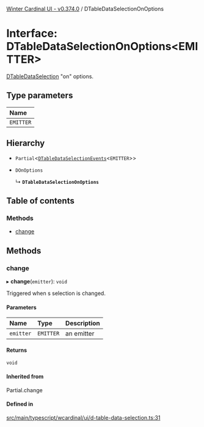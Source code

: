 [Winter Cardinal UI - v0.374.0](../index.md) / DTableDataSelectionOnOptions

# Interface: DTableDataSelectionOnOptions\<EMITTER\>

[DTableDataSelection](DTableDataSelection.md) "on" options.

## Type parameters

| Name |
| :------ |
| `EMITTER` |

## Hierarchy

- `Partial`\<[`DTableDataSelectionEvents`](DTableDataSelectionEvents.md)\<`EMITTER`\>\>

- `DOnOptions`

  ↳ **`DTableDataSelectionOnOptions`**

## Table of contents

### Methods

- [change](DTableDataSelectionOnOptions.md#change)

## Methods

### change

▸ **change**(`emitter`): `void`

Triggered when s selection is changed.

#### Parameters

| Name | Type | Description |
| :------ | :------ | :------ |
| `emitter` | `EMITTER` | an emitter |

#### Returns

`void`

#### Inherited from

Partial.change

#### Defined in

[src/main/typescript/wcardinal/ui/d-table-data-selection.ts:31](https://github.com/winter-cardinal/winter-cardinal-ui/blob/v0.310.1/src/main/typescript/wcardinal/ui/d-table-data-selection.ts#L31)
